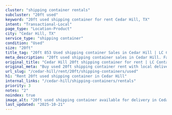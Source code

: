 ```yaml
---
cluster: "shipping container rentals"
subcluster: "20ft used"
keyword: "20ft used shipping container for rent Cedar Hill, TX"
intent: "Transactional-Local"
page_type: "Location-Product"
city: "Cedar Hill, TX"
service_type: "shipping container"
condition: "Used"
size: "20ft"
title_tag: "20ft 853 Used shipping container Sales in Cedar Hill | LC Container"
meta_description: "20ft used shipping container sales in Cedar Hill. Fast delivery, competitive pricing. Serving shipping containers area. Quote ID: 57E. Call (214) 524-4168 for your free quote today."
original_title: "Cedar Hill 20ft shipping container for rent | LC Container"
original_meta: "Buy used 20ft shipping container rent with local delivery in Cedar Hill, TX. LC Container — local Since 2003. Request a fast quote today."
url_slug: "/cedar-hill/rent/20ft/shipping-containers/used"
h1: "Rent 20ft used shipping container in Cedar Hill"
internal_links: "/cedar-hill/shipping-containers/rentals"
priority: 3
notes: "2"
noindex: true
image_alt: "20ft used shipping container available for delivery in Cedar Hill"
last_updated: "2025-10-21"
---
```


<!-- TODO: Add unique city/inventory copy, images, and internal links here. -->
